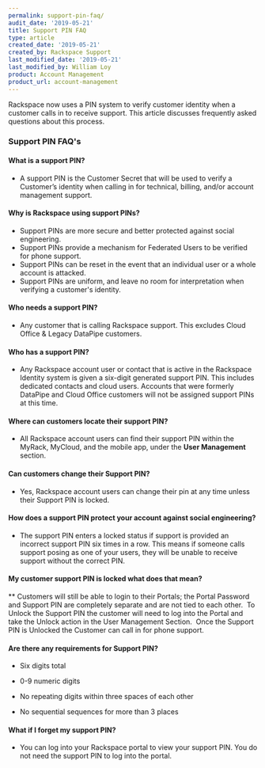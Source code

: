 ```yaml
---
permalink: support-pin-faq/
audit_date: '2019-05-21'
title: Support PIN FAQ
type: article
created_date: '2019-05-21'
created_by: Rackspace Support
last_modified_date: '2019-05-21'
last_modified_by: William Loy
product: Account Management
product_url: account-management
---
```


Rackspace now uses a PIN system to verify customer identity when a customer calls in to receive support.
This article discusses frequently asked questions about this process.


### Support PIN FAQ's

#### What is a support PIN?​

- A support PIN is the Customer Secret that will be used to verify a Customer’s identity when calling in for technical, billing, and/or account management support. ​

#### Why is Rackspace using support PINs?

- Support PINs are more secure and better protected against social engineering. ​
- Support PINs provide a mechanism for Federated Users to be verified for phone support. ​
- Support PINs can be reset in the event that an individual user or a whole account is attacked. ​
- Support PINs are uniform, and leave no room for interpretation when verifying a customer's identity. ​

#### Who needs a support PIN?​

- Any customer that is calling Rackspace support. This excludes Cloud Office & Legacy DataPipe customers. ​

#### Who has a support PIN?​

- Any Rackspace account user or contact that is active in the Rackspace Identity system is given a six-digit generated support PIN. This includes dedicated contacts and cloud users. Accounts that were formerly DataPipe and Cloud Office customers will not be assigned support PINs at this time. ​

#### Where can customers locate their support PIN?​

- All Rackspace account users can find their support PIN within the MyRack, MyCloud, and the mobile app, under the **User Management** section.  ​

#### Can customers change their Support PIN?​

- Yes, Rackspace account users can change their pin at any time unless their Support PIN is locked.

#### How does a support PIN protect your account against social engineering? ​

- The support PIN enters a locked status if support is provided an incorrect support PIN six times in a row. This means if someone calls support posing as one of your users, they will be unable to receive support without the correct PIN.

#### My customer support PIN is locked what does that mean? ​
 ** Customers will still be able to login to their Portals; the Portal Password and Support PIN are completely separate and are not tied to each other. ​
To Unlock the Support PIN the customer will need to log into the Portal and take the Unlock action in the User Management Section. ​
Once the Support PIN is Unlocked the Customer can call in for phone support. ​

#### Are there any requirements for Support PIN? ​

- Six digits total ​

- 0-9 numeric digits​

- No repeating digits within three spaces of each other

- No sequential sequences for more than 3 places​<!--- not sure how to phrase this --->
​
#### What if I forget my support PIN?​

 - You can log into your Rackspace portal to view your support PIN. ​You do not need the support PIN to log into the portal.
